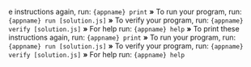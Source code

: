 e instructions again, run: `{appname} print`
__»__ To run your program, run: `{appname} run [solution.js]`
__»__ To verify your program, run: `{appname} verify [solution.js]`
__»__ For help run: `{appname} help`
__»__ To print these instructions again, run: `{appname} print`
__»__ To run your program, run: `{appname} run [solution.js]`
__»__ To verify your program, run: `{appname} verify [solution.js]`
__»__ For help run: `{appname} help`

